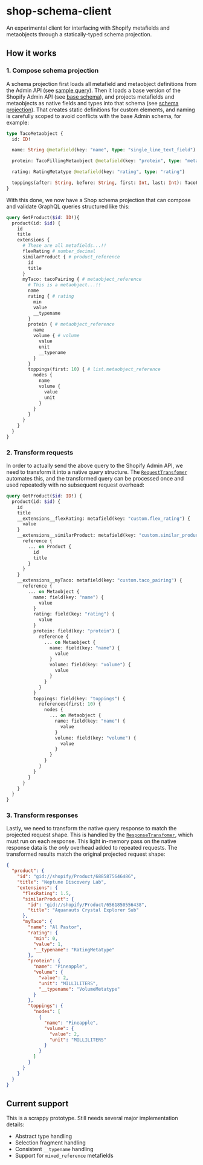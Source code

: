 # shop-schema-client

An experimental client for interfacing with Shopify metafields and metaobjects through a statically-typed schema projection.

## How it works

### 1. Compose schema projection

A schema projection first loads all metafield and metaobject definitions from the Admin API (see [sample query](./files/shop_metaschema.graphql)). Then it loads a base version of the Shopify Admin API (see [base schema](./files/admin_2025_01_public.graphql)), and projects metafields and metaobjects as native fields and types into that schema (see [schema projection](./files/admin_2025_01_shop.graphql#L64985-L65007)). That creates static definitions for custom elements, and naming is carefully scoped to avoid conflicts with the base Admin schema, for example:

```graphql
type TacoMetaobject {
  id: ID!

  name: String @metafield(key: "name", type: "single_line_text_field")

  protein: TacoFillingMetaobject @metafield(key: "protein", type: "metaobject_reference")

  rating: RatingMetatype @metafield(key: "rating", type: "rating")

  toppings(after: String, before: String, first: Int, last: Int): TacoFillingMetaobjectConnection @metafield(key: "toppings", type: "list.metaobject_reference")
}
```

With this done, we now have a Shop schema projection that can compose and validate GraphQL queries structured like this:

```graphql
query GetProduct($id: ID!){
  product(id: $id) {
    id
    title
    extensions {
      # These are all metafields...!!
      flexRating # number_decimal
      similarProduct { # product_reference
        id
        title
      }
      myTaco: tacoPairing { # metaobject_reference
        # This is a metaobject...!!
        name
        rating { # rating
          min
          value
          __typename
        }
        protein { # metaobject_reference
          name
          volume { # volume
            value
            unit
            __typename
          }
        }
        toppings(first: 10) { # list.metaobject_reference
          nodes {
            name
            volume {
              value
              unit
            }
          }
        }
      }
    }
  }
}
```

### 2. Transform requests

In order to actually send the above query to the Shopify Admin API, we need to transform it into a native query structure. The [`RequestTransfomer`](./lib/request_transformer.rb) automates this, and the transformed query can be processed once and used repeatedly with no subsequent request overhead:

```graphql
query GetProduct($id: ID!) {
  product(id: $id) {
    id
    title
    __extensions__flexRating: metafield(key: "custom.flex_rating") {
      value
    }
    __extensions__similarProduct: metafield(key: "custom.similar_product") {
      reference {
        ... on Product {
          id
          title
        }
      }
    }
    __extensions__myTaco: metafield(key: "custom.taco_pairing") {
      reference {
        ... on Metaobject {
          name: field(key: "name") {
            value
          }
          rating: field(key: "rating") {
            value
          }
          protein: field(key: "protein") {
            reference {
              ... on Metaobject {
                name: field(key: "name") {
                  value
                }
                volume: field(key: "volume") {
                  value
                }
              }
            }
          }
          toppings: field(key: "toppings") {
            references(first: 10) {
              nodes {
                ... on Metaobject {
                  name: field(key: "name") {
                    value
                  }
                  volume: field(key: "volume") {
                    value
                  }
                }
              }
            }
          }
        }
      }
    }
  }
}
```

### 3. Transform responses

Lastly, we need to transform the native query response to match the projected request shape. This is handled by the [`ResponseTransfomer`](./lib/response_transformer.rb), which must run on each response. This light in-memory pass on the native response data is the _only_ overhead added to repeated requests. The transformed results match the original projected request shape:

```json
{
  "product": {
    "id": "gid://shopify/Product/6885875646486",
    "title": "Neptune Discovery Lab",
    "extensions": {
      "flexRating": 1.5,
      "similarProduct": {
        "id": "gid://shopify/Product/6561850556438",
        "title": "Aquanauts Crystal Explorer Sub"
      },
      "myTaco": {
        "name": "Al Pastor",
        "rating": {
          "min": 0,
          "value": 1,
          "__typename": "RatingMetatype"
        },
        "protein": {
          "name": "Pineapple",
          "volume": {
            "value": 2,
            "unit": "MILLILITERS",
            "__typename": "VolumeMetatype"
          }
        },
        "toppings": {
          "nodes": [
            {
              "name": "Pineapple",
              "volume": {
                "value": 2,
                "unit": "MILLILITERS"
              }
            }
          ]
        }
      }
    }
  }
}
```

## Current support

This is a scrappy prototype. Still needs several major implementation details:

- Abstract type handling
- Selection fragment handling
- Consistent `__typename` handling
- Support for `mixed_reference` metafields
